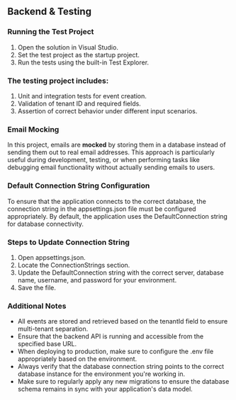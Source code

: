 ## Backend & Testing

### Running the Test Project
1. Open the solution in Visual Studio.
2. Set the test project as the startup project.
3. Run the tests using the built-in Test Explorer.

### The testing project includes:
1. Unit and integration tests for event creation.
2. Validation of tenant ID and required fields.
3. Assertion of correct behavior under different input scenarios.

### Email Mocking
In this project, emails are **mocked** by storing them in a database instead of sending them out to real email addresses. This approach is particularly useful during development, testing, or when performing tasks like debugging email functionality without actually sending emails to users.

### Default Connection String Configuration
To ensure that the application connects to the correct database, the connection string in the appsettings.json file must be configured appropriately. By default, the application uses the DefaultConnection string for database connectivity.

### Steps to Update Connection String
1. Open appsettings.json.
2. Locate the ConnectionStrings section.
3. Update the DefaultConnection string with the correct server, database name, username, and password for your environment.
4. Save the file.

### Additional Notes
- All events are stored and retrieved based on the tenantId field to ensure multi-tenant separation.
- Ensure that the backend API is running and accessible from the specified base URL.
- When deploying to production, make sure to configure the .env file appropriately based on the environment.
- Always verify that the database connection string points to the correct database instance for the environment you're working in.
- Make sure to regularly apply any new migrations to ensure the database schema remains in sync with your application's data model.
